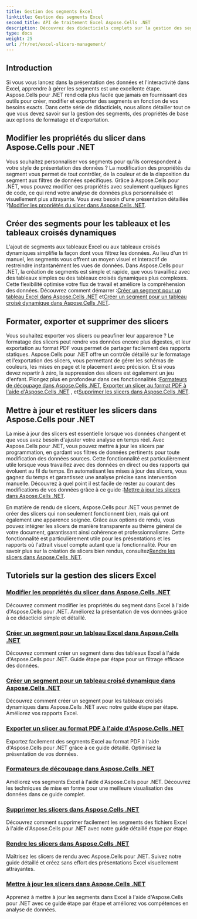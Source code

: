 ```yaml
---
title: Gestion des segments Excel
linktitle: Gestion des segments Excel
second_title: API de traitement Excel Aspose.Cells .NET
description: Découvrez des didacticiels complets sur la gestion des segments Excel avec Aspose.Cells pour .NET. Apprenez à créer, mettre à jour, formater et exporter des segments sans effort.
type: docs
weight: 25
url: /fr/net/excel-slicers-management/
---
```

## Introduction

Si vous vous lancez dans la présentation des données et l'interactivité dans Excel, apprendre à gérer les segments est une excellente étape. Aspose.Cells pour .NET rend cela plus facile que jamais en fournissant des outils pour créer, modifier et exporter des segments en fonction de vos besoins exacts. Dans cette série de didacticiels, nous allons détailler tout ce que vous devez savoir sur la gestion des segments, des propriétés de base aux options de formatage et d'exportation.

## Modifier les propriétés du slicer dans Aspose.Cells pour .NET
Vous souhaitez personnaliser vos segments pour qu'ils correspondent à votre style de présentation des données ? La modification des propriétés du segment vous permet de tout contrôler, de la couleur et de la disposition du segment aux filtres de données spécifiques. Grâce à Aspose.Cells pour .NET, vous pouvez modifier ces propriétés avec seulement quelques lignes de code, ce qui rend votre analyse de données plus personnalisée et visuellement plus attrayante. Vous avez besoin d'une présentation détaillée ?[Modifier les propriétés du slicer dans Aspose.Cells .NET](./change-slicer-properties/).

## Créer des segments pour les tableaux et les tableaux croisés dynamiques
 L'ajout de segments aux tableaux Excel ou aux tableaux croisés dynamiques simplifie la façon dont vous filtrez les données. Au lieu d'un tri manuel, les segments vous offrent un moyen visuel et interactif de restreindre instantanément les vues de données. Dans Aspose.Cells pour .NET, la création de segments est simple et rapide, que vous travailliez avec des tableaux simples ou des tableaux croisés dynamiques plus complexes. Cette flexibilité optimise votre flux de travail et améliore la compréhension des données. Découvrez comment démarrer :[Créer un segment pour un tableau Excel dans Aspose.Cells .NET](./create-slicer-excel-table/) et[Créer un segment pour un tableau croisé dynamique dans Aspose.Cells .NET](./create-slicer-pivot-table/).

## Formater, exporter et supprimer des slicers
 Vous souhaitez exporter vos slicers ou peaufiner leur apparence ? Le formatage des slicers peut rendre vos données encore plus digestes, et leur exportation au format PDF vous permet de partager facilement des rapports statiques. Aspose.Cells pour .NET offre un contrôle détaillé sur le formatage et l'exportation des slicers, vous permettant de gérer les schémas de couleurs, les mises en page et le placement avec précision. Et si vous devez repartir à zéro, la suppression des slicers est également un jeu d'enfant. Plongez plus en profondeur dans ces fonctionnalités :[Formateurs de découpage dans Aspose.Cells .NET](./format-slicers/), [Exporter un slicer au format PDF à l'aide d'Aspose.Cells .NET](./export-slicer-to-pdf/) , et[Supprimer les slicers dans Aspose.Cells .NET](./remove-slicers/).

## Mettre à jour et restituer les slicers dans Aspose.Cells pour .NET

La mise à jour des slicers est essentielle lorsque vos données changent et que vous avez besoin d'ajuster votre analyse en temps réel. Avec Aspose.Cells pour .NET, vous pouvez mettre à jour les slicers par programmation, en gardant vos filtres de données pertinents pour toute modification des données sources. Cette fonctionnalité est particulièrement utile lorsque vous travaillez avec des données en direct ou des rapports qui évoluent au fil du temps. En automatisant les mises à jour des slicers, vous gagnez du temps et garantissez une analyse précise sans intervention manuelle. Découvrez à quel point il est facile de rester au courant des modifications de vos données grâce à ce guide :[Mettre à jour les slicers dans Aspose.Cells .NET](./update-slicers/).

En matière de rendu de slicers, Aspose.Cells pour .NET vous permet de créer des slicers qui non seulement fonctionnent bien, mais qui ont également une apparence soignée. Grâce aux options de rendu, vous pouvez intégrer les slicers de manière transparente au thème général de votre document, garantissant ainsi cohérence et professionnalisme. Cette fonctionnalité est particulièrement utile pour les présentations et les rapports où l'attrait visuel compte autant que la fonctionnalité. Pour en savoir plus sur la création de slicers bien rendus, consultez[Rendre les slicers dans Aspose.Cells .NET](./render-slicers/).

## Tutoriels sur la gestion des slicers Excel
### [Modifier les propriétés du slicer dans Aspose.Cells .NET](./change-slicer-properties/)
Découvrez comment modifier les propriétés du segment dans Excel à l'aide d'Aspose.Cells pour .NET. Améliorez la présentation de vos données grâce à ce didacticiel simple et détaillé.
### [Créer un segment pour un tableau Excel dans Aspose.Cells .NET](./create-slicer-excel-table/)
Découvrez comment créer un segment dans des tableaux Excel à l'aide d'Aspose.Cells pour .NET. Guide étape par étape pour un filtrage efficace des données.
### [Créer un segment pour un tableau croisé dynamique dans Aspose.Cells .NET](./create-slicer-pivot-table/)
Découvrez comment créer un segment pour les tableaux croisés dynamiques dans Aspose.Cells .NET avec notre guide étape par étape. Améliorez vos rapports Excel.
### [Exporter un slicer au format PDF à l'aide d'Aspose.Cells .NET](./export-slicer-to-pdf/)
Exportez facilement des segments Excel au format PDF à l'aide d'Aspose.Cells pour .NET grâce à ce guide détaillé. Optimisez la présentation de vos données.
### [Formateurs de découpage dans Aspose.Cells .NET](./format-slicers/)
Améliorez vos segments Excel à l'aide d'Aspose.Cells pour .NET. Découvrez les techniques de mise en forme pour une meilleure visualisation des données dans ce guide complet.
### [Supprimer les slicers dans Aspose.Cells .NET](./remove-slicers/)
Découvrez comment supprimer facilement les segments des fichiers Excel à l'aide d'Aspose.Cells pour .NET avec notre guide détaillé étape par étape.
### [Rendre les slicers dans Aspose.Cells .NET](./render-slicers/)
Maîtrisez les slicers de rendu avec Aspose.Cells pour .NET. Suivez notre guide détaillé et créez sans effort des présentations Excel visuellement attrayantes.
### [Mettre à jour les slicers dans Aspose.Cells .NET](./update-slicers/)
Apprenez à mettre à jour les segments dans Excel à l'aide d'Aspose.Cells pour .NET avec ce guide étape par étape et améliorez vos compétences en analyse de données.